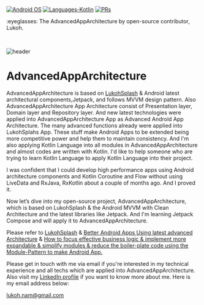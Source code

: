 <p align="left">
  <a href="#"><img alt="Android OS" src="https://img.shields.io/badge/OS-Android-3DDC84?style=flat-square&logo=android"></a>
  <a href="#"><img alt="Languages-Kotlin" src="https://flat.badgen.net/badge/Language/Kotlin?icon=https://raw.githubusercontent.com/binaryshrey/Awesome-Android-Open-Source-Projects/master/assets/Kotlin_Logo_icon_white.svg&color=f18e33"/></a>
  <a href="#"><img alt="PRs" src="https://img.shields.io/badge/PRs-Welcome-3DDC84?style=flat-square"></a>
</p>

<p align="left">
:eyeglasses: The  AdvancedAppArchitecture by open-source contributor, Lukoh.
</p><br>

![header](https://capsule-render.vercel.app/api?type=slice&color=gradient&text=%LukohSplash%20%20&height=200&fontSize=100)
# AdvancedAppArchitecture

 AdvancedAppArchitecture is based on [LukohSplash](https://github.com/Lukoh/LukohSplash) & Android latest architectural components,Jetpack, and follows MVVM design pattern. Also AdvancedAppArchitecture App Architecture consist of Presentation layer, Domain layer and Repository layer. And new latest technologies were applied into AdvancedAppArchitecture App as Advanced Android App Architecture. The many advanced functions already were applied into LukohSplahs App. These stuff make Android Apps to be extended being more competitive power and help them to maintain consistency. And I'm also applying Kotlin Language into all modules in AdvancedAppArchitecture and almost codes are written with Kotlin. I'd like to help someone who are trying to learn Kotlin Language to apply Kotlin Language into their project.

I was confident that I could develop high performance apps using Android architecture components and Kotlin Coroutine and Flow without using LiveData and RxJava, RxKotlin about a couple of months ago. And I proved it.

Now let’s dive into my open-source project, AdvancedAppArchitecture, which is based on LukohSplash & the Android MVVM with Clean Architecture and the latest libraries like Jetpack.
And I'm learning Jetpack Compose and will apply it to AdvancedAppArchitecture. 

Please refer to [LukohSplash](https://github.com/Lukoh/LukohSplash) & [Better Android Apps Using latest advanced Architecture](https://medium.com/oheadline/better-android-apps-using-mvvm-with-clean-architecture-2cc49e68f41d) & [How to focus effective business logic & implement more expandable & simplify modules & reduce the boiler-plate code using the Module-Pattern to make Android App.](https://medium.com/@lukohnam/how-to-focus-effective-business-logic-implement-more-expandable-simplify-modules-reduce-the-81ae1af23e4e)

Please get in touch with me via email if you're interested in my technical experience and all techs which are applied into AdvancedAppArchitecture. Also visit my [LinkedIn profile](https://www.linkedin.com/in/lukoh-nam-68207941/?senderId=lukoh-nam-68207941) if you want to know more about me. Here is my email address below:

lukoh.nam@gmail.com

